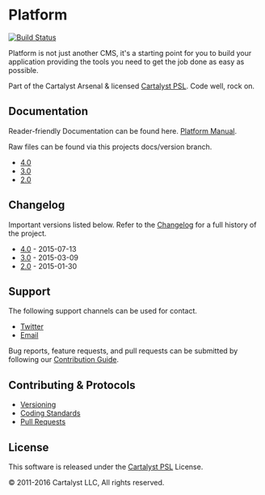 # Platform

[![Build Status](https://magnum.travis-ci.com/cartalyst/platform.svg?token=98Zt8zYdwyheTKqziswS&branch=master)](https://magnum.travis-ci.com/cartalyst/platform)

Platform is not just another CMS, it's a starting point for you to build your application providing the tools you need to get the job done as easy as possible.

Part of the Cartalyst Arsenal & licensed [Cartalyst PSL](LICENSE). Code well, rock on.

## Documentation

Reader-friendly Documentation can be found here. [Platform Manual](https://cartalyst.com/manual/platform/4.0).

Raw files can be found via this projects docs/version branch.

- [4.0](https://github.com/cartalyst/platform/tree/docs/4.0)
- [3.0](https://github.com/cartalyst/platform/tree/docs/3.0)
- [2.0](https://github.com/cartalyst/platform/tree/docs/2.0)

## Changelog

Important versions listed below. Refer to the [Changelog](CHANGELOG.md) for a full history of the project.

- [4.0](CHANGELOG.md) - 2015-07-13
- [3.0](CHANGELOG.md) - 2015-03-09
- [2.0](CHANGELOG.md) - 2015-01-30

## Support

The following support channels can be used for contact.

- [Twitter](https://cartalyst.com/@twitter)
- [Email](mailto:help@cartalyst.com)

Bug reports, feature requests, and pull requests can be submitted by following our [Contribution Guide](CONTRIBUTING.md).

## Contributing & Protocols

- [Versioning](CONTRIBUTING.md#versioning)
- [Coding Standards](CONTRIBUTING.md#coding-standards)
- [Pull Requests](CONTRIBUTING.md#pull-requests)

## License

This software is released under the [Cartalyst PSL](LICENSE) License.

© 2011-2016 Cartalyst LLC, All rights reserved.
